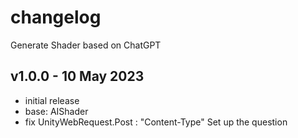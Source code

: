 # changelog

Generate Shader based on ChatGPT


## v1.0.0 - 10 May 2023

- initial release
- base: AIShader 
- fix UnityWebRequest.Post : "Content-Type" Set up the question